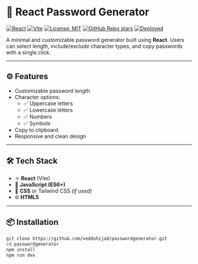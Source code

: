 # 🔐 React Password Generator

[![React](https://img.shields.io/badge/React-18.2.0-61DAFB?logo=react)](https://reactjs.org/)
[![Vite](https://img.shields.io/badge/Vite-5.2.0-646CFF?logo=vite)](https://vitejs.dev/)
[![License: MIT](https://img.shields.io/badge/License-MIT-green.svg)](LICENSE)
[![GitHub Repo stars](https://img.shields.io/github/stars/vedduhijod/passwordgenerator?style=social)](https://github.com/vedduhijod/passwordgenerator/stargazers)
[![Deployed](https://img.shields.io/badge/Live-Demo-blue?logo=githubpages)](https://vedduhijod.github.io/passwordgenerator/)

A minimal and customizable password generator built using **React**. Users can select length, include/exclude character types, and copy passwords with a single click.

---

## ⚙️ Features

- Customizable password length
- Character options:
  - ✅ Uppercase letters
  - ✅ Lowercase letters
  - ✅ Numbers
  - ✅ Symbols
- Copy to clipboard
- Responsive and clean design

---

## 🛠️ Tech Stack

- ⚛️ **React** (Vite)
- 🧠 **JavaScript (ES6+)**
- 🎨 **CSS** or Tailwind CSS *(if used)*
- 🌐 **HTML5**

---

## 📦 Installation

```bash
git clone https://github.com/vedduhijod/passwordgenerator.git
cd passwordgenerator
npm install
npm run dev
